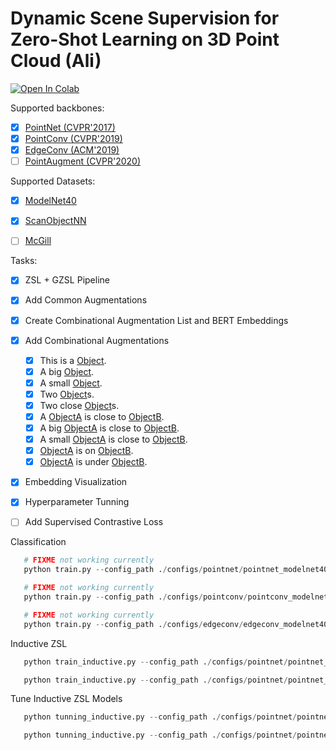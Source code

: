 # Dynamic Scene Supervision for Zero-Shot Learning on 3D Point Cloud (Ali)


[![Open In Colab](https://colab.research.google.com/assets/colab-badge.svg)](https://colab.research.google.com/github.com/majnas/DSS_ZSL_3D_Point_Cloud/blob/master/tutorial.ipynb)


Supported backbones:
- [x] [PointNet (CVPR'2017)](https://github.com/charlesq34/pointnet)
- [x] [PointConv (CVPR'2019)](https://github.com/DylanWusee/pointconv)
- [x] [EdgeConv (ACM'2019)](https://github.com/WangYueFt/dgcnn)
- [ ] [PointAugment (CVPR'2020)](https://github.com/liruihui/PointAugment)

Supported Datasets:
- [x] [ModelNet40](https://modelnet.cs.princeton.edu/)
- [X] [ScanObjectNN](https://hkust-vgd.github.io/scanobjectnn/)
- [ ] [McGill](http://www.cim.mcgill.ca/~shape/benchMark/)



Tasks:
- [x] ZSL + GZSL Pipeline 
- [x] Add Common Augmentations
- [x] Create Combinational Augmentation List and BERT Embeddings
- [x] Add Combinational Augmentations
   - [x] This is a [Object](blue).
   - [x] A big [Object](blue).
   - [x] A small [Object](blue).
   - [x] Two [Object](blue)s.
   - [x] Two close [Object](blue)s.
   - [x] A [ObjectA](blue) is close to [ObjectB](blue).
   - [x] A big [ObjectA](blue) is close to [ObjectB](blue).
   - [x] A small [ObjectA](blue) is close to [ObjectB](blue).
   - [x] [ObjectA](blue) is on [ObjectB](blue).
   - [x] [ObjectA](blue) is under [ObjectB](blue).
- [x] Embedding Visualization
- [x] Hyperparameter Tunning
- [ ] Add Supervised Contrastive Loss





Classification
```python
   # FIXME not working currently
   python train.py --config_path ./configs/pointnet/pointnet_modelnet40.yaml --backbone PointNet
```
```python
   # FIXME not working currently
   python train.py --config_path ./configs/pointconv/pointconv_modelnet40.yaml --backbone PointConv
```
```python
   # FIXME not working currently
   python train.py --config_path ./configs/edgeconv/edgeconv_modelnet40.yaml --backbone EdgeConv
```

Inductive ZSL
```python
   python train_inductive.py --config_path ./configs/pointnet/pointnet_modelnet40.yaml --dataset_eval ModelNet10 --backbone PointNet --alpha_sceneaug 0.9 --verbose --pbar
```
```python
   python train_inductive.py --config_path ./configs/pointnet/pointnet_scanobjectnn.yaml --dataset_eval ScanObjectNN --backbone PointNet --alpha_sceneaug 0.9 --verbose --pbar
```

Tune Inductive ZSL Models
```python
   python tunning_inductive.py --config_path ./configs/pointnet/pointnet_modelnet40.yaml --dataset_eval ModelNet10 --backbone PointNet --alpha_sceneaug 0.9 --verbose --pbar
```
```python
   python tunning_inductive.py --config_path ./configs/pointnet/pointnet_scanobjectnn.yaml --dataset_eval ScanObjectNN --backbone PointNet --alpha_sceneaug 0.9 --verbose --pbar
```
